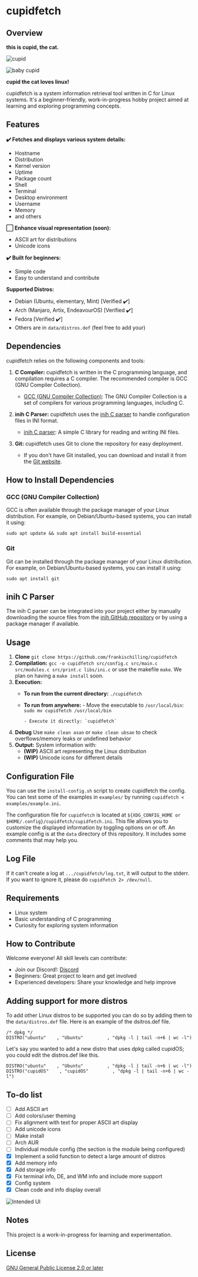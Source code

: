 # cupidfetch

## Overview

**this is cupid, the cat.**

![cupid](images/cupid.png)


![baby cupid](images/smol.png)

**cupid the cat loves linux!**

cupidfetch is a system information retrieval tool written in C for Linux systems. It's a beginner-friendly, work-in-progress hobby project aimed at learning and exploring programming concepts.

## Features

**✔️ Fetches and displays various system details:**

* Hostname
* Distribution
* Kernel version
* Uptime
* Package count
* Shell
* Terminal
* Desktop environment
* Username
* Memory
* and others

**⬜ Enhance visual representation (soon):**

* ASCII art for distributions
* Unicode icons

**✔️ Built for beginners:**

* Simple code
* Easy to understand and contribute

**Supported Distros:**
* Debian (Ubuntu, elementary, Mint) [Verified ✔️]
* Arch (Manjaro, Artix, EndeavourOS) [Verified ✔️]
* Fedora [Verified ✔️]
* Others are in `data/distros.def` (feel free to add your)

## Dependencies

cupidfetch relies on the following components and tools:

1. **C Compiler:** cupidfetch is written in the C programming language, and compilation requires a C compiler. The recommended compiler is GCC (GNU Compiler Collection).

   - [GCC (GNU Compiler Collection)](https://gcc.gnu.org/): The GNU Compiler Collection is a set of compilers for various programming languages, including C.

2. **inih C Parser:** cupidfetch uses the [inih C parser](https://github.com/benhoyt/inih) to handle configuration files in INI format.

   - [inih C parser](https://github.com/benhoyt/inih): A simple C library for reading and writing INI files.
     
3. **Git:** cupidfetch uses Git to clone the repository for easy deployment.
   
   - If you don't have Git installed, you can download and install it from the [Git website](https://git-scm.com).

## How to Install Dependencies

### GCC (GNU Compiler Collection)

GCC is often available through the package manager of your Linux distribution. For example, on Debian/Ubuntu-based systems, you can install it using:

```
sudo apt update && sudo apt install build-essential
```

### Git

Git can be installed through the package manager of your Linux distribution. For example, on Debian/Ubuntu-based systems, you can install it using:

```
sudo apt install git 
```

## inih C Parser

The inih C parser can be integrated into your project either by manually downloading the source files from the [inih GitHub repository](https://github.com/benhoyt/inih) or by using a package manager if available.

## Usage
1. **Clone** `git clone https://github.com/frankischilling/cupidfetch`
2. **Compilation:** `gcc -o cupidfetch src/config.c src/main.c src/modules.c src/print.c libs/ini.c` or use the makefile `make`. We plan on having a `make install` soon. 
3. **Execution:**
   - **To run from the current directory:** `./cupidfetch`
   - **To run from anywhere:**
         - Move the executable to `/usr/local/bin`: `sudo mv cupidfetch /usr/local/bin`
     
         - Execute it directly: `cupidfetch`
4. **Debug** Use `make clean asan` or `make clean ubsan` to check overflows/memory leaks or undefined behavior
5. **Output:** System information with:
    * **(WIP)** ASCII art representing the Linux distribution
    * **(WIP)** Unicode icons for different details

## Configuration File

You can use the `install-config.sh` script to create cupidfetch the config. You can test some of the examples in `examples/` by running `cupidfetch < examples/example.ini`.

The configuration file for `cupidfetch` is located at `${XDG_CONFIG_HOME or $HOME/.config}/cupidfetch/cupidfetch.ini`. This file allows you to customize the displayed information by toggling options on or off. An example config is at the `data` directory of this repository. It includes some comments that may help you.

## Log File

If it can't create a log at `.../cupidfetch/log.txt`, it will output to the stderr. If you want to ignore it, please do `cupidfetch 2> /dev/null`.

## Requirements

* Linux system
* Basic understanding of C programming
* Curiosity for exploring system information

## How to Contribute

Welcome everyone! All skill levels can contribute:

* Join our Discord!: [Discord](https://discord.gg/698GBkg2KR)
* Beginners: Great project to learn and get involved
* Experienced developers: Share your knowledge and help improve

## Adding support for more distros

To add other Linux distros to be supported you can do so by adding them to the `data/distros.def` file. Here is an example of the dsitros.def file.

```
/* dpkg */
DISTRO("ubuntu"    , "Ubuntu"         , "dpkg -l | tail -n+6 | wc -l")
```

Let's say you wanted to add a new distro that uses dpkg called cupidOS; you could edit the distros.def like this.

```
DISTRO("ubuntu"    , "Ubuntu"         , "dpkg -l | tail -n+6 | wc -l")
DISTRO("cupidOS"    , "cupidOS"         , "dpkg -l | tail -n+6 | wc -l")
```

## To-do list

- [ ] Add ASCII art
- [ ] Add colors/user theming
- [ ] Fix alignment with text for proper ASCII art display
- [ ] Add unicode icons
- [ ] Make install
- [ ] Arch AUR
- [ ] Individual module config (the section is the module being configured)
- [X] Implement a solid function to detect a large amount of distros
- [X] Add memory info
- [X] Add storage info
- [X] Fix terminal info, DE, and WM info and include more support
- [X] Config system
- [X] Clean code and info display overall

![Intended UI](images/ui.png)

## Notes

This project is a work-in-progress for learning and experimentation.

## License

[GNU General Public License 2.0 or later](https://www.gnu.org/licenses/old-licenses/gpl-2.0-standalone.html)


